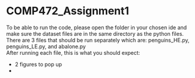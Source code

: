 # COMP472_Assignment1
To be able to run the code, please open the folder in your chosen ide and make sure the dataset files are in the same directory as the python files. <br>
There are 3 files that should be run separately which are: penguins_HE.py, penguins_LE.py, and abalone.py <br>
After running each file, this is what you should expect:
- 2 figures to pop up
- 
